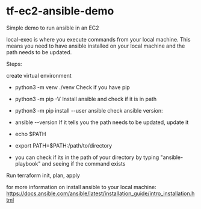 # tf-ec2-ansible-demo
Simple demo to run ansible in an EC2


local-exec is where you execute commands from your local machine.
This means you need to have ansible installed on your local machine and the path needs to be updated.

Steps:

create virtual environment
* python3 -m venv ./venv
Check if you have pip
* python3 -m pip -V
Install ansible and check if it is in path
* python3 -m pip install --user ansible
check ansible version:
* ansible --version
If it tells you the path needs to be updated, update it
* echo $PATH
* export PATH=$PATH:/path/to/directory

* you can check if its in the path of your directory by typing "ansible-playbook" and seeing if the command exists

Run terraform init, plan, apply

for more information on install ansible to your local machine:
https://docs.ansible.com/ansible/latest/installation_guide/intro_installation.html